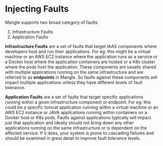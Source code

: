 # Injecting Faults

Mangle supports two broad category of faults:

1. Infrastructure Faults
2. Application Faults

**Infrastructure Faults** are a set of faults that target IAAS components where developers host and run their applications. For eg: this might be a virtual machine or an AWS EC2 instance where the application runs as a service or a Docker host where the application containers are hosted or a K8s cluster where the pods host the application. These components are usually shared with multiple applications running on the same infrastructure and are referred to as **endpoints** in Mangle. So faults against these components will impact multiple applications unless they have different levels of fault tolerance.

**Application Faults** are a set of faults that target specific applications running within a given infrastructure component or endpoint. For eg: this could be a specific tomcat application running within a virtual machine or an AWS EC2 instance or JAVA applications running within containers on a Docker host or K8s pods. Faults against applications typically will impact just that application and ideally should not bring down any other applications running on the same infrastructure or is dependent on the affected service. If it does, your system is prone to cascading failures and should be examined in great detail to improve fault tolerance levels.

